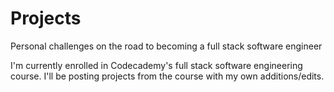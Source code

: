 # Projects
Personal challenges on the road to becoming a full stack software engineer

I'm currently enrolled in Codecademy's full stack software engineering course. 
I'll be posting projects from the course with my own additions/edits.

 

